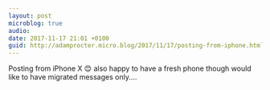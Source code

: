 ```yaml
---
layout: post
microblog: true
audio: 
date: 2017-11-17 21:01 +0100
guid: http://adamprocter.micro.blog/2017/11/17/posting-from-iphone.html
---
```

Posting from iPhone X 😊 also happy to have a fresh phone though would like to have migrated messages only....
